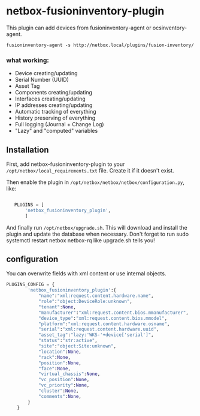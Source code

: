 # netbox-fusioninventory-plugin

This plugin can add devices from fusioninventory-agent or ocsinventory-agent.

```
fusioninventory-agent -s http://netbox.local/plugins/fusion-inventory/
```

### what working:

* Device creating/updating
* Serial Number (UUID)
* Asset Tag
* Components creating/updating
* Interfaces creating/updating
* IP addresses creating/updating
* Automatic tracking of everything
* History preserving of everything
* Full logging (Journal + Change Log)
* "Lazy" and "computed" variables

## Installation

First, add netbox-fusioninventory-plugin to your `/opt/netbox/local_requirements.txt` file. Create it if it doesn't exist.

Then enable the plugin in `/opt/netbox/netbox/netbox/configuration.py`, like:

```python

   PLUGINS = [
       'netbox_fusioninventory_plugin',
       ]
```

And finally run `/opt/netbox/upgrade.sh`. This will download and install the plugin and update the database when necessary. Don't forget to run sudo systemctl restart netbox netbox-rq like upgrade.sh tells you!

## configuration

You can overwrite fields with xml content or use internal objects.

```python
PLUGINS_CONFIG = {
        'netbox_fusioninventory_plugin':{
            "name":"xml:request.content.hardware.name",
            "role":"object:DeviceRole:unknown",
            "tenant":None,
            "manufacturer":"xml:request.content.bios.mmanufacturer",
            "device_type":"xml:request.content.bios.mmodel",
            "platform":"xml:request.content.hardware.osname",
            "serial":"xml:request.content.hardware.uuid",
            "asset_tag":"lazy:'WKS-'+device['serial']",
            "status":"str:active",
            "site":"object:Site:unknown",
            "location":None,
            "rack":None,
            "position":None,
            "face":None,
            "virtual_chassis":None,
            "vc_position":None,
            "vc_priority":None,
            "cluster":None,
            "comments":None,
        }
    }
```
